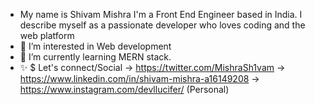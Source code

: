 
- My name is Shivam Mishra I'm a Front End Engineer based in India. I describe myself as a passionate developer who loves coding and the web platform 
- 👀 I’m interested in Web development
- 🌱 I’m currently learning MERN stack.
- ✨ $ Let's connect/Social 
-> https://twitter.com/MishraSh1vam
-> https://www.linkedin.com/in/shivam-mishra-a16149208
-> https://www.instagram.com/devllucifer/ (Personal)

<!---
shivam1470/shivam1470 is a ✨ special ✨ repository because its `README.md` (this file) appears on your GitHub profile.
You can click the Preview link to take a look at your changes.
--->
